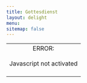 ```yaml
---
title: Gottesdienst
layout: delight
menu:
sitemap: false
---
```

<div id="pano" style="width:100%;height:100%;">
	<noscript><table style="width:100%;height:100%;"><tr style="vertical-align:middle;text-align:center;"><td>ERROR:<br><br>Javascript not activated<br><br></td></tr></table></noscript>
	 <dl8-video format="MONO_360">
        <source src="assets/films/ohmygod/gottesdienst_hd.mp4" type="video/mp4" quality="hd" />
        <source src="assets/films/ohmygod/gottesdienst_hd.webm" type="video/webm" quality="hd" />
        <source src="assets/films/ohmygod/gottesdienst_4k.mp4" type="video/mp4" quality="4k" />
        <source src="assets/films/ohmygod/gottesdienst_4k.webm" type="video/webm" quality="4k" />
        <source src="assets/films/ohmygod/gottesdienst_sd.mp4" type="video/mp4" quality="sd" />
        <source src="assets/films/ohmygod/gottesdienst_sd.webm" type="video/webm" quality="sd" />
     </dl8-video>	
</div>